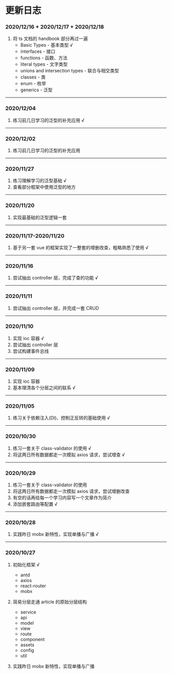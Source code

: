 # 更新日志

### 2020/12/16 + 2020/12/17 + 2020/12/18

1. 将 ts 文档的 handbook 部分再过一遍
    - Basic Types - 基本类型 √
    - interfaces - 接口
    - functions - 函数、方法
    - literal types - 文字类型
    - unions and intersection types - 联合与相交类型
    - classes - 类
    - enum - 枚举
    - generics - 泛型

---

### 2020/12/04

1. 练习前几日学习的泛型的补充应用 √

---

### 2020/12/02

1. 练习前几日学习的泛型的补充应用

---

### 2020/11/27

1. 练习理解学习的泛型基础 √
2. 查看部分框架中使用泛型的地方

---

### 2020/11/20

1. 实现最基础的泛型逻辑一套

---

### 2020/11/17-2020/11/20

1. 基于另一套 vue 的框架实现了一整套的增删改查，粗略熟悉了使用 √

---

### 2020/11/16

1. 尝试抽出 controller 层，完成了查的功能 √

---

### 2020/11/11

1. 尝试抽出 controller 层，并完成一套 CRUD

---

### 2020/11/10

1. 实现 ioc 容器 √
2. 尝试抽出 controller 层
3. 尝试构建事件总线

---

### 2020/11/09

1. 实现 ioc 容器
2. 基本理清各个分层之间的联系 √

---

### 2020/11/05

1. 练习关于依赖注入(DI)、控制正反转的基础使用 √

---

### 2020/10/30

1. 练习一套关于 class-validator 的使用 √
2. 将这两日所有数据都走一次模拟 axios 请求，尝试增查 √

---

### 2020/10/29

1. 练习一套关于 class-validator 的使用
2. 将这两日所有数据都走一次模拟 axios 请求，尝试增删改查
3. 有空的话再给每一个学习内容写一个文章作为简介
4. 添加嵌套路由等配置 √

---

### 2020/10/28

1. 实践昨日 mobx 新特性，实现单播与广播 √

---

### 2020/10/27

1. 初始化框架 √

    -  antd
    -  axios
    -  react-router
    -  mobx

1. 简易分层走通 article 的原始分层结构

    -  service
    -  api
    -  model
    -  view
    -  route
    -  component
    -  assets
    -  config
    -  util

1. 实践昨日 mobx 新特性，实现单播与广播
